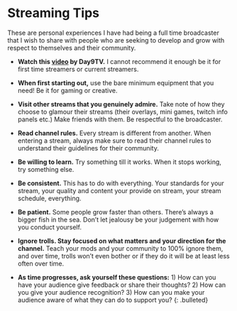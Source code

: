 # Streaming Tips

These are personal experiences I have had being a full time broadcaster that I wish to share with people who are seeking to develop and grow with respect to themselves and their community.

* **Watch this [video](https://www.youtube.com/watch?v=XCC0ktLKzo0) by Day9TV.**
  I cannot recommend it enough be it for first time streamers or current
  streamers.

* **When first starting out,** use the bare minimum equipment that you need! Be
  it for gaming or creative.

* **Visit other streams that you genuinely admire.** Take note of how they
  choose to glamour their streams (their overlays, mini games, twitch info
  panels etc.) Make friends with them. Be respectful to the broadcaster.

* **Read channel rules.** Every stream is different from another. When entering
  a stream, always make sure to read their channel rules to understand their
  guidelines for their community.

* **Be willing to learn.** Try something till it works. When it stops working,
  try something else.

* **Be consistent.** This has to do with everything. Your standards for your
  stream, your quality and content your provide on stream, your stream
  schedule, everything.

* **Be patient.** Some people grow faster than others. There’s always a bigger
  fish in the sea. Don’t let jealousy be your judgement with how you conduct
  yourself.

* **Ignore trolls. Stay focused on what matters and your direction for the
  channel.** Teach your mods and your community to 100% ignore them, and over
  time, trolls won’t even bother or if they do it will be at least less often
  over time.

* **As time progresses, ask yourself these questions:** 1) How can you have your
  audience give feedback or share their thoughts? 2) How can you give your
  audience recognition? 3) How can you make your audience aware of what they
  can do to support you?
{: .bulleted}
